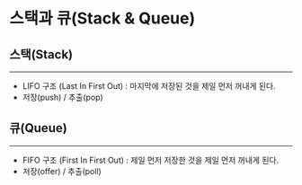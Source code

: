 스택과 큐(Stack & Queue)
====================


스택(Stack)
-------------
*****

* LIFO 구조 (Last In First Out) : 마지막에 저장된 것을 제일 먼저 꺼내게 된다.
* 저장(push) / 추출(pop)


큐(Queue)
--------
*****

* FIFO 구조 (First In First Out) : 제일 먼저 저장한 것을 제일 먼저 꺼내게 된다.
* 저장(offer) / 추출(poll)